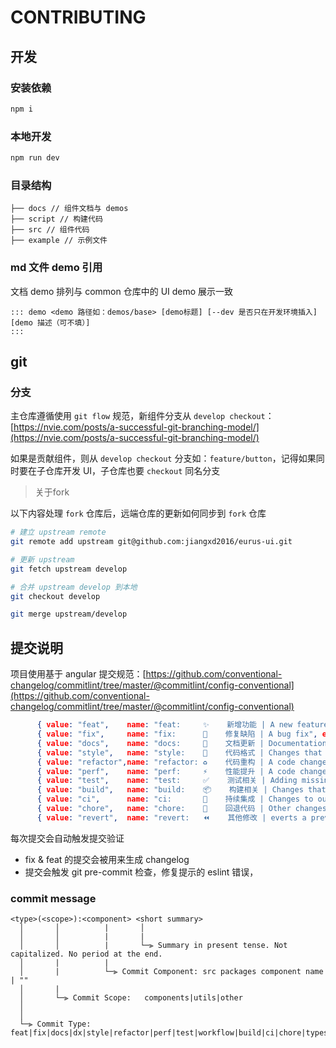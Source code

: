 # CONTRIBUTING

## 开发

### 安装依赖

```bash
npm i
```

### 本地开发

```bash
npm run dev
```

### 目录结构

```text
├── docs // 组件文档与 demos
├── script // 构建代码
├── src // 组件代码
├── example // 示例文件
```



### md 文件 demo 引用

文档 demo 排列与 common 仓库中的 UI demo 展示一致

```text
::: demo <demo 路径如：demos/base> [demo标题] [--dev 是否只在开发环境插入]
[demo 描述（可不填）]
:::
```


## git

### 分支

主仓库遵循使用 `git flow` 规范，新组件分支从 `develop checkout`：[https://nvie.com/posts/a-successful-git-branching-model/](https://nvie.com/posts/a-successful-git-branching-model/)

如果是贡献组件，则从 `develop checkout` 分支如：`feature/button`，记得如果同时要在子仓库开发 UI，子仓库也要 `checkout` 同名分支

> 关于fork

以下内容处理 `fork` 仓库后，远端仓库的更新如何同步到 `fork` 仓库

```bash
# 建立 upstream remote
git remote add upstream git@github.com:jiangxd2016/eurus-ui.git

# 更新 upstream
git fetch upstream develop

# 合并 upstream develop 到本地
git checkout develop

git merge upstream/develop
```

## 提交说明

项目使用基于 angular 提交规范：[https://github.com/conventional-changelog/commitlint/tree/master/@commitlint/config-conventional](https://github.com/conventional-changelog/commitlint/tree/master/@commitlint/config-conventional)
``` json
      { value: "feat",    name: "feat:     ✨    新增功能 | A new feature", emoji: ":sparkles:" },
      { value: "fix",     name: "fix:      🐛    修复缺陷 | A bug fix", emoji: ":bug:" },
      { value: "docs",    name: "docs:     📝    文档更新 | Documentation only changes", emoji: ":memo:" },
      { value: "style",   name: "style:    💄    代码格式 | Changes that do not affect the meaning of the code", emoji: ":lipstick:" },
      { value: "refactor",name: "refactor: ♻️    代码重构 | A code change that neither fixes a bug nor adds a feature", emoji: ":recycle:" },
      { value: "perf",    name: "perf:     ⚡️    性能提升 | A code change that improves performance", emoji: ":zap:" },
      { value: "test",    name: "test:     ✅    测试相关 | Adding missing tests or correcting existing tests", emoji: ":white_check_mark:" },
      { value: "build",   name: "build:    📦️    构建相关 | Changes that affect the build system or external dependencies", emoji: ":package:" },
      { value: "ci",      name: "ci:       🎡    持续集成 | Changes to our CI configuration files and scripts", emoji: ":ferris_wheel:" },
      { value: "chore",   name: "chore:    🔨    回退代码 | Other changes that don't modify src or test files", emoji: ":hammer:" },
      { value: "revert",  name: "revert:   ⏪️    其他修改 | everts a previous commit", emoji: ":rewind:" }
```

每次提交会自动触发提交验证

- fix & feat 的提交会被用来生成 changelog
- 提交会触发 git pre-commit 检查，修复提示的 eslint 错误，

### commit message
```
<type>(<scope>):<component> <short summary>
  │       │          |       │
  │       │          |       |
  │       │          |       └─⫸ Summary in present tense. Not capitalized. No period at the end.
  │       |          |
  │       |          └─⫸ Commit Component: src packages component name | ""
  │       |
  │       └─⫸ Commit Scope:   components|utils|other
  │
  │
  └─⫸ Commit Type: feat|fix|docs|dx|style|refactor|perf|test|workflow|build|ci|chore|types|wip|release
```
